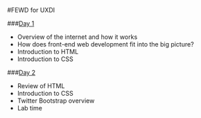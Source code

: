 #FEWD for UXDI

###[Day 1](day_1/)
- Overview of the internet and how it works
- How does front-end web development fit into the big picture?
- Introduction to HTML
- Introduction to CSS

###[Day 2](day_2/)
- Review of HTML
- Introduction to CSS
- Twitter Bootstrap overview
- Lab time
